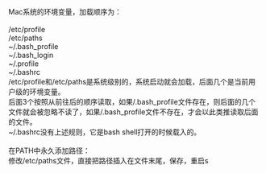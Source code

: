Mac系统的环境变量，加载顺序为：<br>
<br>
/etc/profile<br>
/etc/paths<br>
~/.bash_profile<br>
~/.bash_login<br>
~/.profile<br>
~/.bashrc<br>
/etc/profile和/etc/paths是系统级别的，系统启动就会加载，后面几个是当前用户级的环境变量。<br>
后面3个按照从前往后的顺序读取，如果/.bash_profile文件存在，则后面的几个文件就会被忽略不读了，如果/.bash_profile文件不存在，才会以此类推读取后面的文件。<br>
~/.bashrc没有上述规则，它是bash shell打开的时候载入的。<br>
<br>
在PATH中永久添加路径：<br>
修改/etc/paths文件，直接把路径插入在文件末尾，保存，重启s<br>
